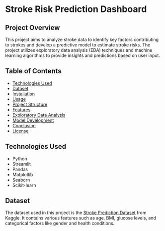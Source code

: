 # Stroke Risk Prediction Dashboard

## Project Overview
This project aims to analyze stroke data to identify key factors contributing to strokes and develop a predictive model to estimate stroke risks. The project utilizes exploratory data analysis (EDA) techniques and machine learning algorithms to provide insights and predictions based on user input.

## Table of Contents
- [Technologies Used](#technologies-used)
- [Dataset](#dataset)
- [Installation](#installation)
- [Usage](#usage)
- [Project Structure](#project-structure)
- [Features](#features)
- [Exploratory Data Analysis](#exploratory-data-analysis)
- [Model Development](#model-development)
- [Conclusion](#conclusion)
- [License](#license)

## Technologies Used
- Python
- Streamlit
- Pandas
- Matplotlib
- Seaborn
- Scikit-learn

## Dataset
The dataset used in this project is the [Stroke Prediction Dataset](https://www.kaggle.com/datasets/fedesoriano/stroke-prediction-dataset) from Kaggle. It contains various features such as age, BMI, glucose levels, and categorical factors like gender and health conditions.

